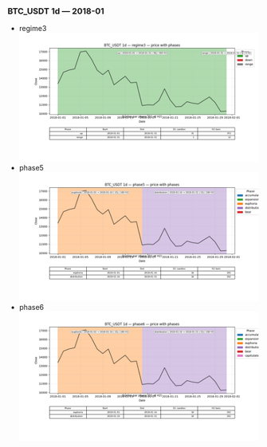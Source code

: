 ### BTC_USDT 1d — 2018-01

- regime3
![BTC_USDT_1d_regime3_2018-01_phase_price.png](outputs/fourier/phase_monthly/BTC_USDT/1d/2018/2018-01/BTC_USDT_1d_regime3_2018-01_phase_price.png)
- phase5
![BTC_USDT_1d_phase5_2018-01_phase_price.png](outputs/fourier/phase_monthly/BTC_USDT/1d/2018/2018-01/BTC_USDT_1d_phase5_2018-01_phase_price.png)
- phase6
![BTC_USDT_1d_phase6_2018-01_phase_price.png](outputs/fourier/phase_monthly/BTC_USDT/1d/2018/2018-01/BTC_USDT_1d_phase6_2018-01_phase_price.png)